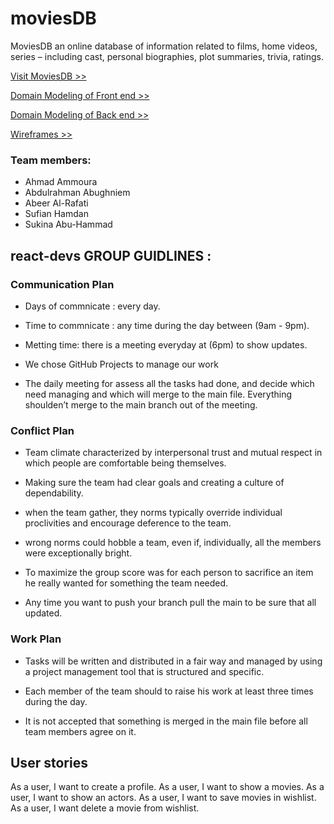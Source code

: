 # moviesDB

MoviesDB an online database of information related to films, home videos, series – including cast, personal biographies, plot summaries, trivia, ratings.


[Visit MoviesDB >>](https://sharp-curie-57385e.netlify.app/)

[Domain Modeling of Front end >>](https://lucid.app/lucidspark/invitations/accept/inv_fec66ff4-11d9-436c-ab2d-af5b1a234bcf?viewport_loc=-85%2C-53%2C1280%2C636%2C0_0)

[Domain Modeling of Back end >>](https://lucid.app/lucidspark/invitations/accept/inv_3ac2a4ac-ff94-4c9f-a9c9-918d780c39fc?viewport_loc=-93%2C-31%2C1280%2C636%2C0_0)

[Wireframes >>](https://www.canva.com/design/DAEfAU_Xi2k/XbKbYx0FiwWj_x4q_HLuRQ/view?utm_content=DAEfAU_Xi2k&utm_campaign=designshare&utm_medium=link&utm_source=sharebutton)


### Team members:

* Ahmad Ammoura
* Abdulrahman Abughniem
* Abeer Al-Rafati
* Sufian Hamdan
* Sukina Abu-Hammad


## react-devs GROUP GUIDLINES :

### Communication Plan

* Days of commnicate : every day.
* Time to commnicate : any time during the day between (9am - 9pm).
* Metting time: there is a meeting everyday at (6pm) to show updates.
* We chose GitHub Projects to manage our work

* The daily meeting for assess all the tasks had done, and decide which need managing and which will merge to the main file. Everything shoulden’t merge to the main branch out of the meeting.

### Conflict Plan

* Team climate characterized by interpersonal trust and mutual respect in which people are comfortable being themselves.

* Making sure the team had clear goals and creating a culture of dependability.

* when the team gather, they norms typically override individual proclivities and encourage deference to the team.

* wrong norms could hobble a team, even if, individually, all the members were exceptionally bright.

* To maximize the group score was for each person to sacrifice an item he really wanted for something the team needed.

* Any time you want to push your branch pull the main to be sure that all updated.

### Work Plan

* Tasks will be written and distributed in a fair way and managed by using a project management tool that is structured and specific.

* Each member of the team should to raise his work at least three times during the day.

* It is not accepted that something is merged in the main file before all team members agree on it.



## User stories
As a user, I want to create a profile.
As a user, I want to show a movies.
As a user, I want to show an actors.
As a user, I want to save movies in wishlist.
As a user, I want delete a movie from wishlist.
